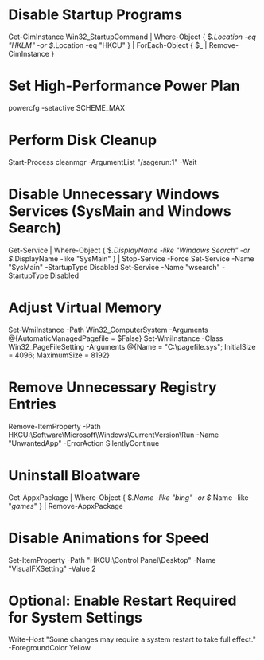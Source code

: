 # Disable Startup Programs
Get-CimInstance Win32_StartupCommand | Where-Object { $_.Location -eq "HKLM" -or $_.Location -eq "HKCU" } | ForEach-Object { $_ | Remove-CimInstance }

# Set High-Performance Power Plan
powercfg -setactive SCHEME_MAX

# Perform Disk Cleanup
Start-Process cleanmgr -ArgumentList "/sagerun:1" -Wait

# Disable Unnecessary Windows Services (SysMain and Windows Search)
Get-Service | Where-Object { $_.DisplayName -like "Windows Search" -or $_.DisplayName -like "SysMain" } | Stop-Service -Force
Set-Service -Name "SysMain" -StartupType Disabled
Set-Service -Name "wsearch" -StartupType Disabled

# Adjust Virtual Memory
Set-WmiInstance -Path Win32_ComputerSystem -Arguments @{AutomaticManagedPagefile = $False}
Set-WmiInstance -Class Win32_PageFileSetting -Arguments @{Name = "C:\pagefile.sys"; InitialSize = 4096; MaximumSize = 8192}

# Remove Unnecessary Registry Entries
Remove-ItemProperty -Path HKCU:\Software\Microsoft\Windows\CurrentVersion\Run -Name "UnwantedApp" -ErrorAction SilentlyContinue

# Uninstall Bloatware
Get-AppxPackage | Where-Object { $_.Name -like "*bing*" -or $_.Name -like "*games*" } | Remove-AppxPackage

# Disable Animations for Speed
Set-ItemProperty -Path "HKCU:\Control Panel\Desktop" -Name "VisualFXSetting" -Value 2

# Optional: Enable Restart Required for System Settings
Write-Host "Some changes may require a system restart to take full effect." -ForegroundColor Yellow
